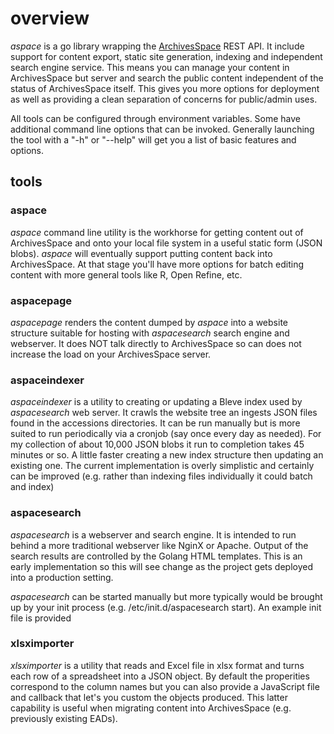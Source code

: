
# overview

_aspace_ is a go library wrapping the [ArchivesSpace](http://archivesspace.org) REST API.
It include support for content export, static site generation, indexing and independent
search engine service.  This means you can manage your content in ArchivesSpace but
server and search the public content independent of the status of ArchivesSpace itself.
This gives you more options for deployment as well as providing a clean separation of
concerns for public/admin uses.

All tools can be configured through environment variables. Some have additional
command line options that can be invoked.  Generally launching the tool with a
"-h" or "--help" will get you a list of basic features and options.

## tools

### aspace

_aspace_ command line utility is the workhorse for getting content out of ArchivesSpace
and onto your local file system in a useful static form (JSON blobs).  _aspace_ will
eventually support putting content back into ArchivesSpace. At that stage you'll have
more options for batch editing content with more general tools like R, Open Refine, etc.

### aspacepage

_aspacepage_ renders the content dumped by _aspace_ into a website structure suitable
for hosting with _aspacesearch_ search engine and webserver.  It does NOT talk
directly to ArchivesSpace so can does not increase the load on your ArchivesSpace server.

### aspaceindexer

_aspaceindexer_ is a utility to creating or updating a Bleve index used by _aspacesearch_
web server.  It crawls the website tree an ingests JSON files found in the
accessions directories. It can be run manually but is more suited to run periodically
via a cronjob (say once every day as needed).   For my collection of about 10,000
JSON blobs it run to completion takes 45 minutes or so. A little faster creating a new
index structure then updating an existing one.  The current implementation is overly
simplistic and certainly can be improved (e.g. rather than indexing files
individually it could batch and index)

### aspacesearch

_aspacesearch_ is a webserver and search engine. It is intended to run behind a more
traditional webserver like NginX or Apache.  Output of the search results are controlled
by the Golang HTML templates.  This is an early implementation so this will see change
as the project gets deployed into a production setting.

_aspacesearch_ can be started manually but more typically would be brought up by
your init process (e.g. /etc/init.d/aspacesearch start). An example init file
is provided

### xlsximporter

_xlsximporter_ is a utility that reads and Excel file in xlsx format and turns each row of a spreadsheet into a JSON object. By default the properities correspond to the column names but you can also provide a JavaScript file and callback that let's you custom the objects produced. This latter capability is useful when migrating content into ArchivesSpace (e.g. previously existing EADs).
